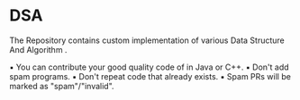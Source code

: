 # DSA
The Repository contains custom implementation of various Data Structure And Algorithm .

▪ You can contribute your good quality code of in Java or C++.
▪ Don't add spam programs.
▪ Don't repeat code that already exists.
▪ Spam PRs will be marked as "spam"/"invalid".
